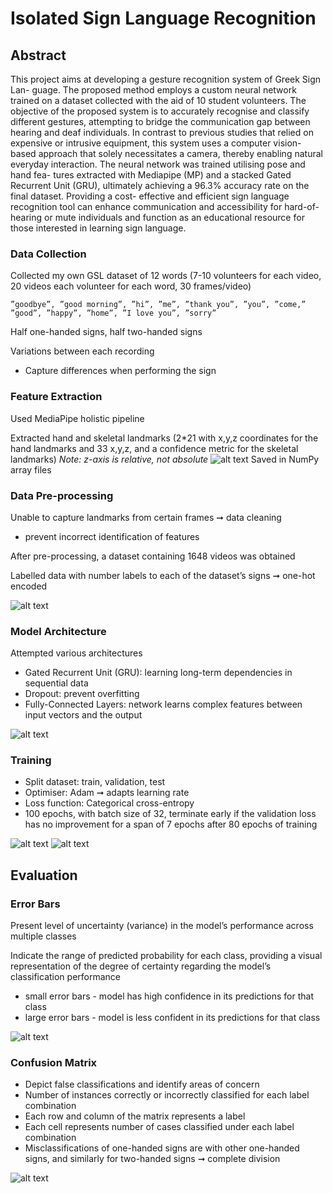 # Isolated Sign Language Recognition

## Abstract

This project aims at developing a gesture recognition system of Greek Sign Lan- guage. The proposed method employs a custom neural network trained on a dataset collected with the aid of 10 student volunteers. The objective of the proposed system is to accurately recognise and classify different gestures, attempting to bridge the communication gap between hearing and deaf individuals. In contrast to previous studies that relied on expensive or intrusive equipment, this system uses a computer vision-based approach that solely necessitates a camera, thereby enabling natural everyday interaction. The neural network was trained utilising pose and hand fea- tures extracted with Mediapipe (MP) and a stacked Gated Recurrent Unit (GRU), ultimately achieving a 96.3% accuracy rate on the final dataset. Providing a cost- effective and efficient sign language recognition tool can enhance communication and accessibility for hard-of-hearing or mute individuals and function as an educational resource for those interested in learning sign language.

### Data Collection

Collected my own GSL dataset of 12 words (7-10 volunteers for each video, 20 videos each volunteer for each word, 30 frames/video)

    ”goodbye”, ”good morning”, ”hi”, ”me”, ”thank you”, ”you”, ”come,” ”good”, ”happy”, ”home”, ”I love you”, ”sorry” 

Half one-handed signs, half two-handed signs

Variations between each recording

- Capture differences when performing the sign

### Feature Extraction

Used MediaPipe holistic pipeline

Extracted hand and skeletal landmarks (2*21 with x,y,z coordinates for the hand landmarks and 33 x,y,z, and a confidence metric for the skeletal landmarks)
*Note: z-axis is relative, not absolute*
![alt text](/img_readme/skel.png)
Saved in NumPy array files

### Data Pre-processing

Unable to capture landmarks from certain frames ➞ data cleaning

- prevent incorrect identification of features

After pre-processing, a dataset containing 1648 videos was obtained

Labelled data with number labels to each of the dataset’s signs ➞ one-hot encoded

![alt text](img_readme/counter.png)

### Model Architecture

Attempted various architectures

- Gated Recurrent Unit (GRU): learning long-term dependencies in sequential data
- Dropout: prevent overfitting
- Fully-Connected Layers: network learns complex features between input vectors and the output

![alt text](img_readme/proposed_network.jpeg)

### Training

- Split dataset: train, validation, test
- Optimiser: Adam ➞ adapts learning rate
- Loss function: Categorical cross-entropy
- 100 epochs, with batch size of 32, terminate early if the validation loss has no improvement for a span of 7 epochs after 80 epochs of training

![alt text](img_readme/acc.png)
![alt text](img_readme/loss.png)

## Evaluation

### Error Bars

Present level of uncertainty (variance) in the model’s performance across multiple classes

Indicate the range of predicted probability for each class, providing a visual representation of the degree of certainty regarding the model’s classification performance

- small error bars - model has high confidence in its predictions for that class
- large error bars - model is less confident in its predictions for that class

![alt text](img_readme/error_bar.png)

### Confusion Matrix

- Depict false classifications and identify areas of concern
- Number of instances correctly or incorrectly classified for each label combination
- Each row and column of the matrix represents a label
- Each cell represents number of cases classified under each label combination
- Misclassifications of one-handed signs are with other one-handed signs, and similarly for two-handed signs ➞ complete division

![alt text](img_readme/conf_matrix.png)
